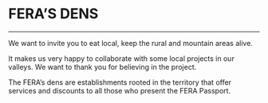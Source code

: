 # FERA’S DENS

---

We want to invite you to eat local, keep the rural and mountain areas alive.

It makes us very happy to collaborate with some local projects in our valleys.
We want to thank you for believing in the project.

The FERA’s dens are establishments rooted in the territory that offer services and discounts to all those who present the FERA Passport.

